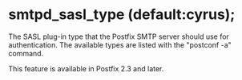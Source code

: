 # smtpd_sasl_type (default:cyrus); 

 The SASL plug-in type that the Postfix SMTP server should use
for authentication. The available types are listed with the
"postconf -a" command. 

 This feature is available in Postfix 2.3 and later. 


